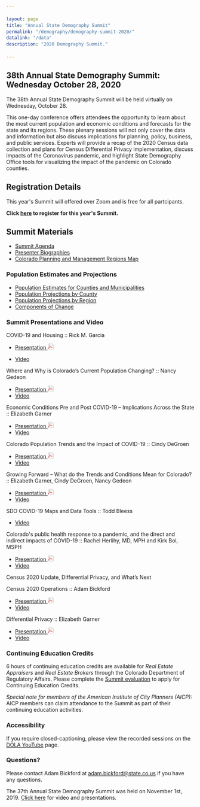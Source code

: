 ```yaml
---

layout: page
title: "Annual State Demography Summit"
permalink: "/demography/demography-summit-2020/"
datalink: "/data"
description: "2020 Demography Summit."

---
```



## 38th Annual State Demography Summit: Wednesday October 28, 2020


The 38th Annual State Demography Summit will be held virtually on Wednesday, October 28.

This one-day conference offers attendees the opportunity to learn about the most current population and economic conditions and forecasts for the state and its regions.  These plenary sessions will not only cover the data and information but also discuss implications for planning, policy, business, and public services. Experts will provide a recap of the 2020 Census data collection and plans for Census Differential Privacy implementation, discuss impacts of the Coronavirus pandemic, and highlight State Demography Office tools for visualizing the impact of the pandemic on Colorado counties.

## Registration Details 

This year's Summit will offered over Zoom and is free for all partcipants.

**Click [here](https://zoom.us/webinar/register/WN_PugvQrwET3CI8cTO8-0e4Q) to register for this year's Summit.**

## Summit Materials
- [Summit Agenda](https://drive.google.com/file/d/1PZCw5d0YoEKvcZiFso9wje3Gc5154clq/view?usp=sharing)
- [Presenter Biographies](https://drive.google.com/file/d/115bwp-0s_uN4OCliOO7UGgVy_VjwnKKX/view?usp=sharing)
- [Colorado Planning and Management Regions Map](https://drive.google.com/file/d/1rVVVeTO9Ym4E9DKewWvhoh1k023u-iWh/view?usp=sharing)

### Population Estimates and Projections
- [Population Estimates for Counties and Municipalities](https://demography.dola.colorado.gov/population/population-totals-municipalities/#population-totals-for-colorado-municipalities)
- [Population Projections by County](https://demography.dola.colorado.gov/population/population-totals-counties/#population-totals-for-colorado-counties)
- [Population Projections by Region](https://demography.dola.colorado.gov/population/population-totals-colorado-substate/#population-totals-for-colorado-and-sub-state-regions)
- [Components of Change](https://demography.dola.colorado.gov/births-deaths-migration/)

### Summit Presentations and Video

  COVID-19 and Housing :: Rick M. Garcia
  
  - [Presentation ![pdf](/images/page_white_acrobat.png 'download pdf file')](https://drive.google.com/file/d/1-4GdAqLsnCoTc3sYc5Rr1qzNTLcktkCb/view?usp=sharing)
  
  - [Video](https://youtu.be/m4cI4EOPRVc)
  
  Where and Why is Colorado’s Current Population Changing? :: Nancy Gedeon
  
  - [Presentation ![pdf](/images/page_white_acrobat.png 'download pdf file')](https://drive.google.com/file/d/16J2LKEUH8W6J0gMX959ObBwrCg4F4egF/view?usp=sharing)
  - [Video](https://youtu.be/r1H3nJIp048)
  
  Economic Conditions Pre and Post COVID-19 – Implications Across the State :: Elizabeth Garner
  
  - [Presentation ![pdf](/images/page_white_acrobat.png 'download pdf file')](https://drive.google.com/file/d/1fqGIKAH5ByTDLuJ2gJREWnI4KAlFF0A5/view?usp=sharing)
  - [Video](https://youtu.be/mD_enmgJe7U)
  
  Colorado Population Trends and the Impact of COVID-19 :: Cindy DeGroen
  
  - [Presentation ![pdf](/images/page_white_acrobat.png 'download pdf file')](https://drive.google.com/file/d/1sH3yaJF-z_7YuA00dWRmEihR8U96akuK/view?usp=sharing)
  - [Video](https://youtu.be/rtNxZtr0BOo)
  
  Growing Forward – What do the Trends and Conditions Mean for Colorado? :: Elizabeth Garner, Cindy DeGroen, Nancy Gedeon
  
  - [Presentation ![pdf](/images/page_white_acrobat.png 'download pdf file')](https://drive.google.com/file/d/1Key2N-y6pmDQJ5OJdZggudtmPzEcr2Dt/view?usp=sharing)
  - [Video](https://youtu.be/-ZRN3qXgvXE)
   
  SDO COVID-19 Maps and Data Tools :: Todd Bleess
  
  - [Video](https://youtu.be/swxAr3D8Ii4)
  
  Colorado's public health response to a pandemic, and the direct and indirect impacts of COVID-19 :: Rachel Herlihy, MD, MPH and Kirk Bol, MSPH
  
  - [Presentation ![pdf](/images/page_white_acrobat.png 'download pdf file')](https://drive.google.com/file/d/1KhpRwJUF2C2FQz_LzpmuRdGvaR44Sz4B/view?usp=sharing)
  - [Video](https://youtu.be/zv3yXeH7mpc)
  
  Census 2020 Update, Differential Privacy, and What’s Next
  
  Census 2020 Operations :: Adam Bickford
  
  - [Presentation ![pdf](/images/page_white_acrobat.png 'download pdf file')](https://drive.google.com/file/d/1vPHO4nQcsoESMPP7AeaPu7vt2s-GcBQ9/view?usp=sharing) 
   - [Video](https://youtu.be/umYMmqiHsv4)
  
  Differential Privacy :: Elizabeth Garner
  
  - [Presentation ![pdf](/images/page_white_acrobat.png 'download pdf file')](https://drive.google.com/file/d/1nfHCX_CZROZszcztLWD-7q9-Efa5Jhln/view?usp=sharing)
  - [Video](https://youtu.be/Fun05VuHRNQ)
 
	
### Continuing Education Credits
6 hours of continuing education credits are available for *Real Estate Appraisers* and *Real Estate Brokers* through the Colorado Department of Regulatory Affairs.
Please complete the [Summit evaluation](https://docs.google.com/forms/d/e/1FAIpQLScI95FZoFow2gQi2F225RxORpASCWTTuLS4sx3ySu90h258wg/viewform?usp=sf_link) to apply for Continuing Education Credits.
 
*Special note for members of the American Institute of City Planners (AICP):*
AICP members can claim attendance to the Summit as part of their continuing education activities.

### Accessibility
If you require closed-captioning, please view the recorded sessions on the [DOLA YouTube](https://www.youtube.com/playlist?list=PLY2KCiAmSzyiDN1TJwp3WSdXjW_IP8vYW) page.

### Questions?
Please contact Adam Bickford at [adam.bickford@state.co.us](mailto:adam.bickford@state.co.us) if you have any questions.

The 37th Annual State Demography Summit was held on November 1st, 2019. [Click here](/demography/publications-and-presentations/#annual-demography-summit-20198) for video and presentations.
